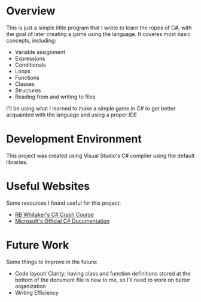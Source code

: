 # Overview

This is just a simple little program that I wrote to learn the ropes of C#, with the goal of later creating a game using the language. It coveres most basic concepts, including:
- Variable assignment
- Expressions
- Conditionals
- Loops
- Functions
- Classes
- Structures
- Reading from and writing to files


I'll be using what I learned to make a simple game in C# to get better acquainted with the language and using a proper IDE

# Development Environment

This project was created using Visual Studio's C# compiler using the default libraries. 

# Useful Websites

Some resources I found useful for this project:

- [RB Whitaker's C# Crash Course](http://rbwhitaker.wikidot.com/c-sharp-tutorials)
- [Microsoft's Official C# Documentation](https://learn.microsoft.com/en-us/dotnet/csharp/tour-of-csharp/)

# Future Work

Some things to improve in the future:

- Code layout/ Clarity; having class and function definitions stored at the bottom of the document file is new to me, so I'll need to work on better organization
- Writing Efficiency
